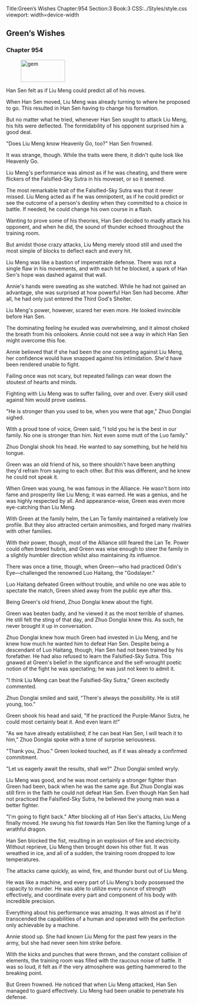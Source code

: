Title:Green’s Wishes 
Chapter:954 
Section:3 
Book:3 
CSS:../Styles/style.css 
viewport: width=device-width
  
## Green’s Wishes
### Chapter 954
  
<figure>
	<img src="../Images/gem.gif" alt="gem" id="gem" width="120" height="60" />
</figure>
  

  
Han Sen felt as if Liu Meng could predict all of his moves.

When Han Sen moved, Liu Meng was already turning to where he proposed to go. This resulted in Han Sen having to change his formation.

But no matter what he tried, whenever Han Sen sought to attack Liu Meng, his hits were deflected. The formidability of his opponent surprised him a good deal.

"Does Liu Meng know Heavenly Go, too?" Han Sen frowned.

It was strange, though. While the traits were there, it didn't quite look like Heavenly Go.

Liu Meng's performance was almost as if he was cheating, and there were flickers of the Falsified-Sky Sutra in his moveset, or so it seemed.

The most remarkable trait of the Falsified-Sky Sutra was that it never missed. Liu Meng acted as if he was omnipotent, as if he could predict or see the outcome of a person's destiny when they committed to a choice in battle. If needed, he could change his own course in a flash.

Wanting to prove some of his theories, Han Sen decided to madly attack his opponent, and when he did, the sound of thunder echoed throughout the training room.

But amidst those crazy attacks, Liu Meng merely stood still and used the most simple of blocks to deflect each and every hit.

Liu Meng was like a bastion of impenetrable defense. There was not a single flaw in his movements, and with each hit he blocked, a spark of Han Sen's hope was dashed against that wall.

Annie's hands were sweating as she watched. While he had not gained an advantage, she was surprised at how powerful Han Sen had become. After all, he had only just entered the Third God's Shelter.

Liu Meng's power, however, scared her even more. He looked invincible before Han Sen.

The dominating feeling he exuded was overwhelming, and it almost choked the breath from his onlookers. Annie could not see a way in which Han Sen might overcome this foe.

Annie believed that if she had been the one competing against Liu Meng, her confidence would have snapped against his intimidation. She'd have been rendered unable to fight.

Failing once was not scary, but repeated failings can wear down the stoutest of hearts and minds.

Fighting with Liu Meng was to suffer failing, over and over. Every skill used against him would prove useless.

"He is stronger than you used to be, when you were that age," Zhuo Donglai sighed.

With a proud tone of voice, Green said, "I told you he is the best in our family. No one is stronger than him. Not even some mutt of the Luo family."

Zhuo Donglai shook his head. He wanted to say something, but he held his tongue.

Green was an old friend of his, so there shouldn't have been anything they'd refrain from saying to each other. But this was different, and he knew he could not speak it.

When Green was young, he was famous in the Alliance. He wasn't born into fame and prosperity like Liu Meng; it was earned. He was a genius, and he was highly respected by all. And appearance-wise, Green was even more eye-catching than Liu Meng.

With Green at the family helm, the Lan Te family maintained a relatively low profile. But they also attracted certain animosities, and forged many rivalries with other families.

With their power, though, most of the Alliance still feared the Lan Te. Power could often breed hubris, and Green was wise enough to steer the family in a slightly humbler direction whilst also maintaining its influence.

There was once a time, though, when Green—who had practiced Odin's Eye—challenged the renowned Luo Haitang, the "Godslayer."

Luo Haitang defeated Green without trouble, and while no one was able to spectate the match, Green shied away from the public eye after this.

Being Green's old friend, Zhuo Donglai knew about the fight.

Green was beaten badly, and he viewed it as the most terrible of shames. He still felt the sting of that day, and Zhuo Donglai knew this. As such, he never brought it up in conversation.

Zhuo Donglai knew how much Green had invested in Liu Meng, and he knew how much he wanted him to defeat Han Sen. Despite being a descendant of Luo Haitang, though, Han Sen had not been trained by his forefather. He had also refused to learn the Falsified-Sky Sutra. This gnawed at Green's belief in the significance and the self-wrought poetic notion of the fight he was spectating; he was just not keen to admit it.

"I think Liu Meng can beat the Falsified-Sky Sutra," Green excitedly commented.

Zhuo Donglai smiled and said, "There's always the possibility. He is still young, too."

Green shook his head and said, "If he practiced the Purple-Manor Sutra, he could most certainly beat it. And even learn it!"

"As we have already established; if he can beat Han Sen, I will teach it to him," Zhuo Donglai spoke with a tone of surprise seriousness.

"Thank you, Zhuo." Green looked touched, as if it was already a confirmed commitment.

"Let us eagerly await the results, shall we?" Zhuo Donglai smiled wryly.

Liu Meng was good, and he was most certainly a stronger fighter than Green had been, back when he was the same age. But Zhuo Donglai was still firm in the faith he could not defeat Han Sen. Even though Han Sen had not practiced the Falsified-Sky Sutra, he believed the young man was a better fighter.

"I'm going to fight back." After blocking all of Han Sen's attacks, Liu Meng finally moved. He swung his fist towards Han Sen like the flaming lunge of a wrathful dragon.

Han Sen blocked the fist, resulting in an explosion of fire and electricity. Without reprieve, Liu Meng then brought down his other fist. It was wreathed in ice, and all of a sudden, the training room dropped to low temperatures.

The attacks came quickly, as wind, fire, and thunder burst out of Liu Meng.

He was like a machine, and every part of Liu Meng's body possessed the capacity to murder. He was able to utilize every ounce of strength effectively, and coordinate every part and component of his body with incredible precision.

Everything about his performance was amazing. It was almost as if he'd transcended the capabilities of a human and operated with the perfection only achievable by a machine.

Annie stood up. She had known Liu Meng for the past few years in the army, but she had never seen him strike before.

With the kicks and punches that were thrown, and the constant collision of elements, the training room was filled with the raucous noise of battle. It was so loud, it felt as if the very atmosphere was getting hammered to the breaking point.

But Green frowned. He noticed that when Liu Meng attacked, Han Sen managed to guard effectively. Liu Meng had been unable to penetrate his defense.